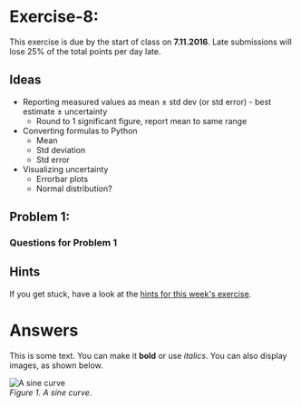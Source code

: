 # Exercise-8: 

This exercise is due by the start of class on **7.11.2016**.
Late submissions will lose 25% of the total points per day late.

## Ideas
- Reporting measured values as mean ± std dev (or std error) - best estimate ± uncertainty
  - Round to 1 significant figure, report mean to same range
- Converting formulas to Python
  - Mean
  - Std deviation
  - Std error
- Visualizing uncertainty
  - Errorbar plots
  - Normal distribution?

## Problem 1: 

### Questions for Problem 1

## Hints
If you get stuck, have a look at the [hints for this week's exercise]().

# Answers
This is some text.
You can make it **bold** or use *italics*.
You can also display images, as shown below.

![A sine curve](img/sine-curve.png)<br/>
*Figure 1. A sine curve*.
